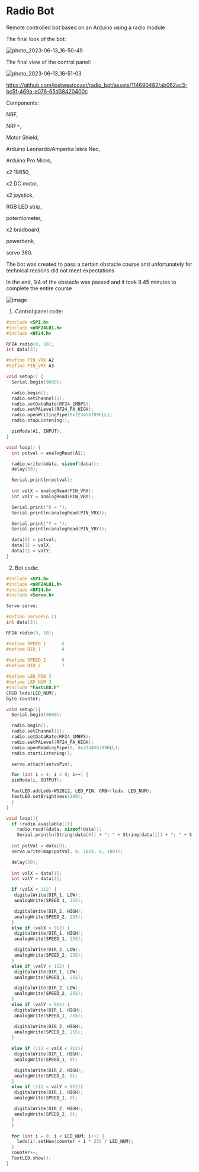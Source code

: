 # Radio Bot

Remote controlled bot based on an Arduino using a radio module

The final look of the bot:

![photo_2023-06-13_16-50-49](https://github.com/iostwestcoast/radio_bot/assets/114690482/110eeee0-d2ee-4c9b-81e7-477d4c5edd63)


The final view of the control panel:

![photo_2023-06-13_16-51-03](https://github.com/iostwestcoast/radio_bot/assets/114690482/19a8508d-04a6-48b0-b743-19bfc72776d4)

https://github.com/iostwestcoast/radio_bot/assets/114690482/ab062ac3-bc5f-469a-a076-65d38420400c

Сomponents:

NRF,

NRF+,

Motor Shield,

Arduino Leonardo/Amperka Iskra Neo,

Arduino Pro Micro,

x2 18650,

x2 DC motor,

x2 joystick,

RGB LED strip,

potentiometer,

x2 bradboard,

powerbank,

servo 360.

The bot was created to pass a certain obstacle course and unfortunately for technical reasons did not meet expectations

In the end, 1/4 of the obstacle was passed and it took 9.45 minutes to complete the entire course

![image](https://github.com/iostwestcoast/radio_bot/assets/114690482/be7ff708-898a-4c7a-b90d-fde0acee8878)

1. Control panel code:
```C++
#include <SPI.h>
#include <nRF24L01.h>
#include <RF24.h>

RF24 radio(8, 10);
int data[3];

#define PIN_VRX A2
#define PIN_VRY A3

void setup() {
  Serial.begin(9600);

  radio.begin();
  radio.setChannel(1);
  radio.setDataRate(RF24_1MBPS);
  radio.setPALevel(RF24_PA_HIGH);
  radio.openWritingPipe(0x2234567890LL);
  radio.stopListening();

  pinMode(A1, INPUT);
}

void loop() {
  int potval = analogRead(A1);

  radio.write(&data, sizeof(data));
  delay(50);

  Serial.println(potval);
     
  int valX = analogRead(PIN_VRX);
  int valY = analogRead(PIN_VRY);

  Serial.print("X = ");
  Serial.println(analogRead(PIN_VRX));

  Serial.print("Y = ");
  Serial.println(analogRead(PIN_VRY));

  data[0] = potval;
  data[1] = valX;
  data[2] = valY;
}
```

2. Bot code:
```C++
#include <SPI.h>
#include <nRF24L01.h>
#include <RF24.h>
#include <Servo.h>

Servo servo;

#define servoPin 11
int data[3];

RF24 radio(9, 10);

#define SPEED_1      5 
#define DIR_1        4
 
#define SPEED_2      6
#define DIR_2        7

#define LED_PIN 3
#define LED_NUM 3
#include "FastLED.h"
CRGB leds[LED_NUM];
byte counter;

void setup(){
  Serial.begin(9600);

  radio.begin();
  radio.setChannel(1);
  radio.setDataRate(RF24_1MBPS);
  radio.setPALevel(RF24_PA_HIGH);
  radio.openReadingPipe(0, 0x2234567890LL);
  radio.startListening();

  servo.attach(servoPin);

  for (int i = 4; i < 8; i++) {     
  pinMode(i, OUTPUT);

  FastLED.addLeds<WS2812, LED_PIN, GRB>(leds, LED_NUM);
  FastLED.setBrightness(200);
  }
}

void loop(){
  if (radio.available()){
    radio.read(&data, sizeof(data));
    Serial.println(String(data[0]) + "; " + String(data[1]) + "; " + String(data[2]));
  
  int potVal = data[0];
  servo.write(map(potVal, 0, 1023, 0, 180));

  delay(50);
  
  int valX = data[1];
  int valY = data[2];

  if (valX < 112) {
   digitalWrite(DIR_1, LOW);
   analogWrite(SPEED_1, 255);

   digitalWrite(DIR_2, HIGH);
   analogWrite(SPEED_2, 255);
  }
  else if (valX > 912) {
   digitalWrite(DIR_1, HIGH);
   analogWrite(SPEED_1, 255);

   digitalWrite(DIR_2, LOW);
   analogWrite(SPEED_2, 255);
  }
  else if (valY < 112) {
   digitalWrite(DIR_1, LOW);
   analogWrite(SPEED_1, 255);

   digitalWrite(DIR_2, LOW);
   analogWrite(SPEED_2, 255);
  }
  else if (valY > 912) {
   digitalWrite(DIR_1, HIGH);
   analogWrite(SPEED_1, 255);

   digitalWrite(DIR_2, HIGH);
   analogWrite(SPEED_2, 255);
  }
  
  else if (112 < valX < 912){
   digitalWrite(DIR_1, HIGH);
   analogWrite(SPEED_1, 0);

   digitalWrite(DIR_2, HIGH);
   analogWrite(SPEED_2, 0);
  }
  else if (112 < valY < 912){
   digitalWrite(DIR_1, HIGH);
   analogWrite(SPEED_1, 0);

   digitalWrite(DIR_2, HIGH);
   analogWrite(SPEED_2, 0);
  }
  }

  for (int i = 0; i < LED_NUM; i++) {
    leds[i].setHue(counter + i * 255 / LED_NUM);
  }
  counter++;
  FastLED.show();
}
```

